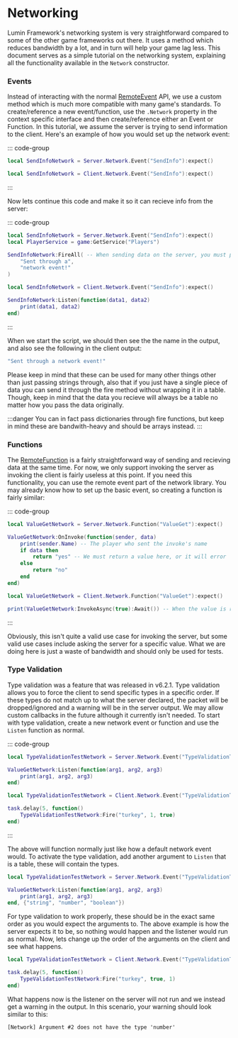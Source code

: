 # Networking

Lumin Framework's networking system is very straightforward compared to some of the other game frameworks out there. It uses a method which reduces bandwidth by a lot, and in turn will help your game lag less. This document serves as a simple tutorial on the networking system, explaining all the functionality available in the `Network` constructor.

### Events

Instead of interacting with the normal [RemoteEvent](https://create.roblox.com/docs/reference/engine/classes/RemoteEvent) API, we use a custom method which is much more compatible with many game's standards. To create/reference a new event/function, use the `.Network` property in the context specific interface and then create/reference either an Event or Function. In this tutorial, we assume the server is trying to send information to the client. Here's an example of how you would set up the network event:

::: code-group
```lua [Server]
local SendInfoNetwork = Server.Network.Event("SendInfo"):expect()
```

```lua [Client]
local SendInfoNetwork = Client.Network.Event("SendInfo"):expect()
```
:::

Now lets continue this code and make it so it can recieve info from the server:

::: code-group
```lua [Server]
local SendInfoNetwork = Server.Network.Event("SendInfo"):expect()
local PlayerService = game:GetService("Players")

SendInfoNetwork:FireAll( -- When sending data on the server, you must pass a player argument. In this example though, we are firing to all players.
    "Sent through a",
    "network event!"
)
```

```lua [Client]
local SendInfoNetwork = Client.Network.Event("SendInfo"):expect()

SendInfoNetwork:Listen(function(data1, data2)
    print(data1, data2)
end)
```
:::

When we start the script, we should then see the the name in the output, and also see the following in the client output:

```lua
"Sent through a network event!"
```

Please keep in mind that these can be used for many other things other than just passing strings through, also that if you just have a single piece of data you can send it through the fire method without wrapping it in a table. Though, keep in mind that the data you recieve will always be a table no matter how you pass the data originally.

:::danger
You can in fact pass dictionaries through fire functions, but keep in mind these are bandwith-heavy and should be arrays instead.
:::

### Functions

The [RemoteFunction](https://create.roblox.com/docs/reference/engine/classes/RemoteFunction) is a fairly straightforward way of sending and recieving data at the same time. For now, we only support invoking the server as invoking the client is fairly useless at this point. If you need this functionality, you can use the remote event part of the network library. You may already know how to set up the basic event, so creating a function is fairly similar:

::: code-group
```lua [Server]
local ValueGetNetwork = Server.Network.Function("ValueGet"):expect()

ValueGetNetwork:OnInvoke(function(sender, data)
    print(sender.Name) -- The player who sent the invoke's name
    if data then
        return "yes" -- We must return a value here, or it will error
    else
        return "no"
    end
end)
```

```lua [Client]
local ValueGetNetwork = Client.Network.Function("ValueGet"):expect()

print(ValueGetNetwork:InvokeAsync(true):Await()) -- When the value is recieved, this should return "yes" according to the server code.
```
:::

Obviously, this isn't quite a valid use case for invoking the server, but some valid use cases include asking the server for a specific value. What we are doing here is just a waste of bandwidth and should only be used for tests.

### Type Validation

Type validation was a feature that was released in v6.2.1. Type validation allows you to force the client to send specific types in a specific order. If these types do not match up to what the server declared, the packet will be dropped/ignored and a warning will be in the server output. We may allow custom callbacks in the future although it currently isn't needed. To start with type validation, create a new network event or function and use the `Listen` function as normal.

::: code-group
```lua [Server]
local TypeValidationTestNetwork = Server.Network.Event("TypeValidationTest"):expect()

ValueGetNetwork:Listen(function(arg1, arg2, arg3)
    print(arg1, arg2, arg3)
end)
```

```lua [Client]
local TypeValidationTestNetwork = Client.Network.Event("TypeValidationTest"):expect()

task.delay(5, function()
    TypeValidationTestNetwork:Fire("turkey", 1, true)
end)
```
:::

The above will function normally just like how a default network event would. To activate the type validation, add another argument to `Listen` that is a table, these will contain the types.

```lua
local TypeValidationTestNetwork = Server.Network.Event("TypeValidationTest"):expect()

ValueGetNetwork:Listen(function(arg1, arg2, arg3)
    print(arg1, arg2, arg3)
end, {"string", "number", "boolean"})
```
For type validation to work properly, these should be in the exact same order as you would expect the arguments to. The above example is how the server expects it to be, so nothing would happen and the listener would run as normal. Now, lets change up the order of the arguments on the client and see what happens. 

```lua
local TypeValidationTestNetwork = Client.Network.Event("TypeValidationTest"):expect()

task.delay(5, function()
    TypeValidationTestNetwork:Fire("turkey", true, 1)
end)
```
What happens now is the listener on the server will not run and we instead get a warning in the output. In this scenario, your warning should look similar to this:

`[Network] Argument #2 does not have the type 'number'`